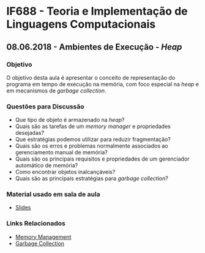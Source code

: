 # IF688 - Teoria e Implementação de Linguagens Computacionais

## 08.06.2018 - Ambientes de Execução - _Heap_

### Objetivo

O objetivo desta aula é apresentar o conceito de representação do programa em tempo de execução na memória, com foco especial na _heap_ e em mecanismos de _garbage collection_. 

### Questões para Discussão

- Que tipo de objeto é armazenado na _heap_?
- Quais são as tarefas de um _memory manager_ e propriedades desejadas?
- Que estratégias podemos utilizar para reduzir fragmentação?
- Quais são os erros e problemas normalmente associados ao gerenciamento manual de memória?
- Quais são os principais requisitos e propriedades de um gerenciador automático de memória?
- Como encontrar objetos inalcançáveis?
- Quais são as principais estratégias para _garbage collection_?

### Material usado em sala de aula

- [Slides](https://drive.google.com/open?id=1DnZdGvGyLj6HGfumZjgKq2gLZ9Elu8_K)

### Links Relacionados

- [Memory Management](https://en.wikipedia.org/wiki/Memory_management#HEAP)
- [Garbage Collection](https://en.wikipedia.org/wiki/Garbage_collection_(computer_science))